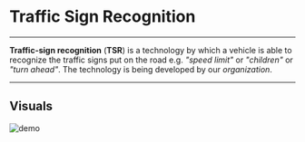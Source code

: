 # Traffic Sign Recognition

---

**Traffic-sign recognition** (**TSR**) is a technology by which a vehicle is able to recognize the traffic signs put on the road e.g. _"speed limit"_ or _"children"_ or _"turn ahead"_. The technology is being developed by our _organization_.

---
## Visuals

![demo](https://www.thewindscreenco.co.uk/wp-content/uploads/2020/03/08-Traffic-Sign-Recognition-1000x491.png "Demo")
